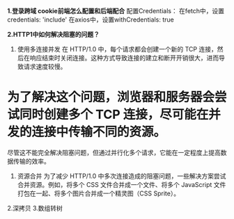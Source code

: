 **1.登录跨域 cookie前端怎么配置和后端配合**
配置Credentials：
在fetch中，设置credentials: 'include'
在axios中，设置withCredentials: true 

**2.HTTP1中如何解决阻塞的问题？**
1. 使用多连接并发
在 HTTP/1.0 中，每个请求都会创建一个新的 TCP 连接，然后在响应结束时关闭连接。这种方式导致连接的建立和断开开销很大，进而导致请求速度较慢。
# 为了解决这个问题，浏览器和服务器会尝试同时创建多个 TCP 连接，尽可能在并发的连接中传输不同的资源。
尽管这不能完全解决阻塞问题，但通过并行化多个请求，它能在一定程度上提高数据传输的效率。
1. 资源合并
为了减少 HTTP/1.0 中多次连接造成的阻塞问题，一些解决方案尝试合并资源。例如，将多个 CSS 文件合并成一个文件、将多个 JavaScript 文件打包在一起、将多个图片合并成一个精灵图（CSS Sprite）。

2.深拷贝
3.数组转树